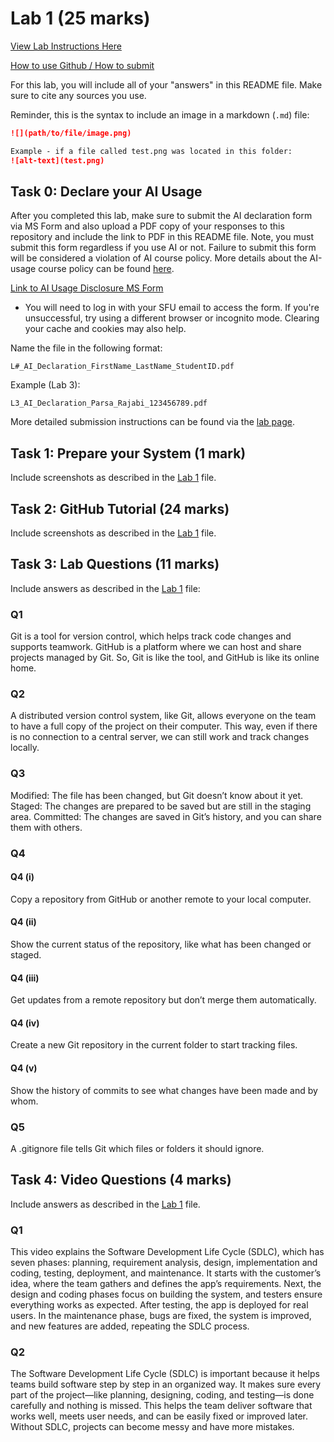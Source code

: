 # Lab 1 (25 marks)

[View Lab Instructions Here](L1.md)

[How to use Github / How to submit](https://parsa-rajabi.github.io/CS-5500/#/labs?id=github-classroom)

For this lab, you will include all of your "answers" in this README file. Make sure to cite any sources you use. 

Reminder, this is the syntax to include an image in a markdown (`.md`) file:
```markdown
![](path/to/file/image.png)

Example - if a file called test.png was located in this folder:
![alt-text](test.png)
```

## Task 0: Declare your AI Usage

After you completed this lab, make sure to submit the AI declaration form via MS Form and also upload a PDF copy of your responses to this repository and include the link to PDF in this README file. Note, you must submit this form regardless if you use AI or not. Failure to submit this form will be considered a violation of AI course policy. More details about the AI-usage course policy can be found [here](https://parsa-rajabi.github.io/CS-5500/#/ai-policy).

[Link to AI Usage Disclosure MS Form](https://parsa-rajabi.github.io/CS-5500/#/ai-policy?id=disclosure-of-ai-use)

- You will need to log in with your SFU email to access the form. If you're unsuccessful, try using a different browser or incognito mode. Clearing your cache and cookies may also help.

Name the file in the following format: 

`L#_AI_Declaration_FirstName_LastName_StudentID.pdf`

Example (Lab 3):

`L3_AI_Declaration_Parsa_Rajabi_123456789.pdf`


More detailed submission instructions can be found via the [lab page](https://parsa-rajabi.github.io/CS-5500/#/labs).


## Task 1: Prepare your System (1 mark)

Include screenshots as described in the [Lab 1](L1.md) file.

## Task 2: GitHub Tutorial (24 marks)

Include screenshots as described in the [Lab 1](L1.md) file.

## Task 3: Lab Questions (11 marks)

Include answers as described in the [Lab 1](L1.md) file:

### Q1

Git is a tool for version control, which helps track code changes and supports teamwork. GitHub is a platform where we can host and share projects managed by Git. So, Git is like the tool, and GitHub is like its online home.

### Q2

A distributed version control system, like Git, allows everyone on the team to have a full copy of the project on their computer. This way, even if there is no connection to a central server, we can still work and track changes locally.

### Q3

Modified: The file has been changed, but Git doesn’t know about it yet.
Staged: The changes are prepared to be saved but are still in the staging area.
Committed: The changes are saved in Git’s history, and you can share them with others.

### Q4

#### Q4 (i)

Copy a repository from GitHub or another remote to your local computer.

#### Q4 (ii)

Show the current status of the repository, like what has been changed or staged.

#### Q4 (iii)

Get updates from a remote repository but don’t merge them automatically.

#### Q4 (iv)

Create a new Git repository in the current folder to start tracking files.

#### Q4 (v)

Show the history of commits to see what changes have been made and by whom.

### Q5

A .gitignore file tells Git which files or folders it should ignore.

## Task 4: Video Questions (4 marks)

Include answers as described in the [Lab 1](L1.md) file.

### Q1

This video explains the Software Development Life Cycle (SDLC), which has seven phases: planning, requirement analysis, design, implementation and coding, testing, deployment, and maintenance. It starts with the customer’s idea, where the team gathers and defines the app’s requirements. Next, the design and coding phases focus on building the system, and testers ensure everything works as expected. After testing, the app is deployed for real users. In the maintenance phase, bugs are fixed, the system is improved, and new features are added, repeating the SDLC process.

### Q2

The Software Development Life Cycle (SDLC) is important because it helps teams build software step by step in an organized way. It makes sure every part of the project—like planning, designing, coding, and testing—is done carefully and nothing is missed. This helps the team deliver software that works well, meets user needs, and can be easily fixed or improved later. Without SDLC, projects can become messy and have more mistakes.
